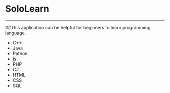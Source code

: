# SoloLearn
----------
##This application can be helpful for beginners to learn programming language.
* C++
* Java
* Pathon
* js
* PHP
* C#
* HTML
* CSS
* SQL
